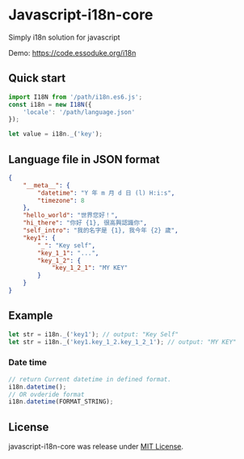 # Javascript-i18n-core

Simply i18n solution for javascript

Demo: https://code.essoduke.org/i18n

## Quick start
```javascript
import I18N from '/path/i18n.es6.js';
const i18n = new I18N({
    'locale': '/path/language.json'
});

let value = i18n._('key');
```

## Language file in JSON format
```json
{
    "__meta__": {
        "datetime": "Y 年 m 月 d 日 (l) H:i:s",
        "timezone": 8
    },
    "hello_world": "世界您好！",
    "hi_there": "你好 {1}, 很高興認識你",
    "self_intro": "我的名字是 {1}, 我今年 {2} 歲",
    "key1": {
        "_": "Key self",
        "key_1_1": "...",
        "key_1_2": {
            "key_1_2_1": "MY KEY"
        }
    }
}
```

## Example
```javascript
let str = i18n._('key1'); // output: "Key Self"
let str = i18n._('key1.key_1_2.key_1_2_1'); // output: "MY KEY"
```

### Date time
```javascript
// return Current datetime in defined format.
i18n.datetime(); 
// OR ovderide format
i18n.datetime(FORMAT_STRING);

```
## License
javascript-i18n-core was release under [MIT License](http://opensource.org/licenses/MIT).
